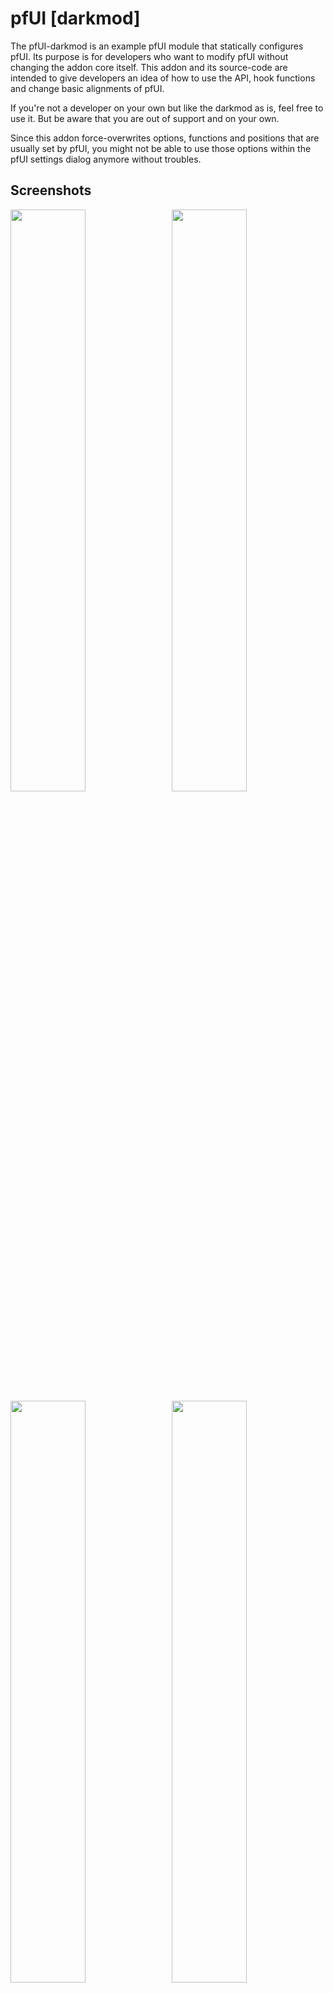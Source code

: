 # pfUI \[darkmod\]
The pfUI-darkmod is an example pfUI module that statically configures pfUI. Its purpose is for developers who want to modify pfUI without changing the addon core itself. This addon and its source-code are intended to give developers an idea of how to use the API, hook functions and change basic alignments of pfUI.

If you're not a developer on your own but like the darkmod as is, feel free to use it. But be aware that you are out of support and on your own.

Since this addon force-overwrites options, functions and positions that are usually set by pfUI, you might not be able to use those options within the pfUI settings dialog anymore without troubles.

## Screenshots
<img src="https://raw.githubusercontent.com/shagu/ShaguAddons/master/_img/pfUI-darkmod/castbar.jpg" align="right" width="48.87%">
<img src="https://raw.githubusercontent.com/shagu/ShaguAddons/master/_img/pfUI-darkmod/solo.jpg" width="48.87%">
<img src="https://raw.githubusercontent.com/shagu/ShaguAddons/master/_img/pfUI-darkmod/group.jpg" align="right" width="48.87%">
<img src="https://raw.githubusercontent.com/shagu/ShaguAddons/master/_img/pfUI-darkmod/raidloot.jpg" width="48.87%">

## Dependency
You need to have pfUI installed. Learn more how to download & install pfUI [HERE](https://shagu.org/pfUI).

## Installation
1. Download **[Latest Version](https://github.com/shagu/pfUI-darkmod/archive/master.zip)**
2. Unpack the Zip file
3. Rename the folder "pfUI-darkmod-master" to "pfUI-darkmod"
4. Copy "pfUI-darkmod" into Wow-Directory\Interface\AddOns
5. Make sure to have your screen resolution set to **"1920x1080"** (*)
6. Restart Wow Client
7. Select and Load the "pfUI darkmod" profile inside the pfUI settings

*) If you have another screen resolution, you might have to adjust the UIScale on your own to have everything fit together

## Supported Addons
* [DPSMate](https://github.com/Geigerkind/DPSMate) A Combat Analyzation Tool
* [KLHThreatMeter (KTM)](http://addons.us.to/addon/klhthreatmeter-0) A Threat Meter

## What is it doing?
#### Move Chat Frames
* Move left chat to the bottom-left without padding.
* Move right chat to the bottom-right without padding.

#### Draw Dark Bottom Line
* add a black gradient to the bottom and stretch it up to the chat-tab-bar.

#### Strech Viewport
* stretch the viewport by cutting off a few pixels at the bottom to not have the bottom gradient eat too much space and have the character more centered.

#### Autosize and Move Chat Input Box
* make chatinput box fit between chat docks.

#### Autosize and Move Castbar
* make the castbar fit between both chat docks.
* move the target castbar into the center of the screen.

#### Autosize and Move XP/Reputation
* adjust xp and reputation bar height.

#### Move Buffs
* move buffs to the topright of the screen.

#### Autosize and Move Minimap
* move the minimap to the center bottom.

#### Move Actionbars
* move the main actionbar bar to the minimap.
* move the top actionbar above the main actionbar.
* move the left actionbar to the right of minimap.
* move the right actionbar above the left actionbar.
* set the position of the shapeshift/stance bars to the right of the screen.
* set the position of the petactionbars to the right of the screen.

#### Move UnitFrames
* move the playerframe above the left actionbars.
* move the targetframe above the right actionbars.
* move the targettargetframe above the minimap.
* move the pet unitframe slightly higher to not have it collide with the castbar.
* set the position of all raidframes to the top of the left chat panel.
* set the position of all groupframes to the top of the left chat panel.

#### Merge Tracking Icon Into Chat-Tab
* move/merge the tracking icon into the right chattab panel.
* also set its parent to make it vanish when the meters are shown.

#### Move Loot Rolls
* set the position of all loot rolls to the top of the right chat panel.
* also decrease the spacing and make the width same as the panel.

#### Create Top Panel Background
* create a backdrop of the size and appearance of a chat tab dock.
* make the new backdrop toggle when the meters are shown by hooking the
